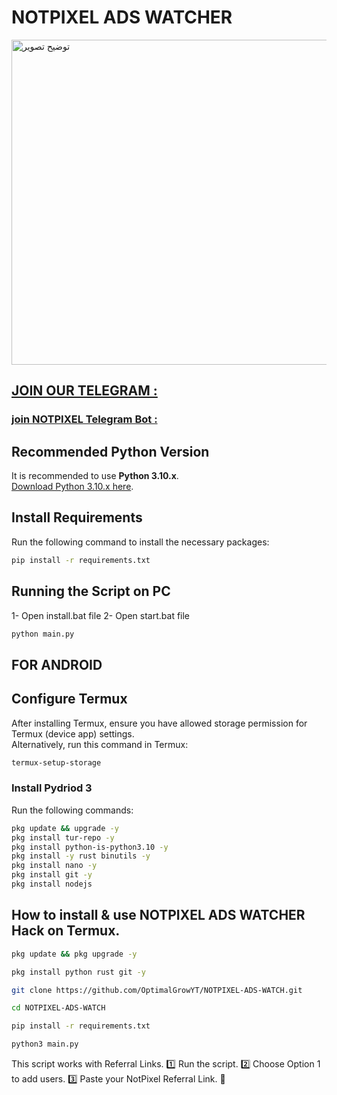 # NOTPIXEL ADS WATCHER
<img src="https://github.com/OptimalGrowYT/NOTPIXEL-ADS-WATCHER/blob/main/SS.png" alt="توضیح تصویر" width="1280" height="520">

## [JOIN OUR TELEGRAM :](https://t.me/optimalgrowyt)
### [join NOTPIXEL Telegram Bot :](https://t.me/notpixel/app?startapp=f5500534801_s577266)


## Recommended Python Version

It is recommended to use **Python 3.10.x**.  
[Download Python 3.10.x here](https://www.python.org/downloads/release/).

## Install Requirements

Run the following command to install the necessary packages:

```bash
pip install -r requirements.txt
```

## Running the Script on PC

1- Open install.bat file
2- Open start.bat file

```bash
python main.py
```

## FOR ANDROID

## Configure Termux

After installing Termux, ensure you have allowed storage permission for Termux (device app) settings.  
Alternatively, run this command in Termux:

```bash
termux-setup-storage
```

### Install Pydriod 3

Run the following commands:

```bash
pkg update && upgrade -y
pkg install tur-repo -y
pkg install python-is-python3.10 -y
pkg install -y rust binutils -y
pkg install nano -y
pkg install git -y
pkg install nodejs


```

## How to install & use NOTPIXEL ADS WATCHER Hack on Termux.

```bash
pkg update && pkg upgrade -y
```

```bash
pkg install python rust git -y
```

```bash
git clone https://github.com/OptimalGrowYT/NOTPIXEL-ADS-WATCH.git
```

```bash
cd NOTPIXEL-ADS-WATCH
```

```bash
pip install -r requirements.txt
```

```bash
python3 main.py
```

This script works with Referral Links.
1️⃣ Run the script.
2️⃣ Choose Option 1 to add users.
3️⃣ Paste your NotPixel Referral Link. 🔗
